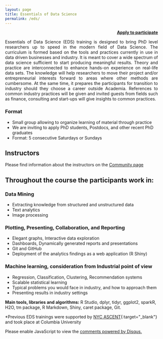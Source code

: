```yaml
---
layout: page
title: Essentials of Data Science
permalink: /eds/
---
```


<p style="text-align: right;  font-weight: bold;">
<a href="javascript:void( window.open('https://form.jotform.com/70565679110155', 'blank','scrollbars=yes,toolbar=no,width=700,height=500'))">Apply to participate</a>
</p>


<p style="text-align: justify;">
Essentials of Data Science (EDS) training is designed to bring PhD level researchers up to speed in the modern field of Data Science. The curriculum is formed based on the tools and practices currently in use in data driven businesses and industry. It is meant to cover a wide spectrum of data science sufficient to start producing meaningful results. Theory and practice are interconnected to enhance hands-on experience on real-life data sets. The knowledge will help researchers to move their project and/or entrepreneurial interests forward to areas where other methods are cumbersome. At the same time, it prepares the participants for transition to industry should they choose a career outside Academia. References to common industry practices will be given and invited guests from fields such as finance, consulting and start-ups will give insights to common practices.  
</p>

### Format

* Small group allowing to organize learning of material through practice
* We are inviting to apply PhD students, Postdocs, and other recent PhD graduates
* Format: 5 consecutive Saturdays or Sundays

## Instructors

Please find information about the instructors on the [Community page](http://www.ket-labs.com/community/)


## Throughout the course the participants work in:

### Data Mining
* Extracting knowledge from structured and unstructured data
* Text analytics
* Image processing

### Plotting, Presenting, Collaboration, and Reporting
* Elegant graphs, Interactive data exploration
* Dashboards, Dynamically generated reports and presentations
* Git and GitHub
* Deployment of the analytics findings as a web application (R Shiny)

### Machine learning, consideration from Industrial point of view
* Regression, Classification, Clustering, Recommendation systems
* Scalable statistical learning
* Typical problems you would face in industry, and how to approach them
* Presenting results in industry settings
  
**Main tools, libraries and algorithms:**  R Studio, dplyr, tidyr, ggplot2, sparkR, H2O, tm package, R Markdown, Shiny, caret package, Git.


*Previous EDS trainings were supported by [NYC ASCENT](http://www.nycascent.org/){:target="_blank"} and took place at Columbia University


<div id="disqus_thread"></div>
<script>

/**
*  RECOMMENDED CONFIGURATION VARIABLES: EDIT AND UNCOMMENT THE SECTION BELOW TO INSERT DYNAMIC VALUES FROM YOUR PLATFORM OR CMS.
*  LEARN WHY DEFINING THESE VARIABLES IS IMPORTANT: https://disqus.com/admin/universalcode/#configuration-variables*/
/*
var disqus_config = function () {
this.page.url = PAGE_URL;  // Replace PAGE_URL with your page's canonical URL variable
this.page.identifier = PAGE_IDENTIFIER; // Replace PAGE_IDENTIFIER with your page's unique identifier variable
};
*/
(function() { // DON'T EDIT BELOW THIS LINE
var d = document, s = d.createElement('script');
s.src = 'https://eds-ny.disqus.com/embed.js';
s.setAttribute('data-timestamp', +new Date());
(d.head || d.body).appendChild(s);
})();
</script>
<noscript>Please enable JavaScript to view the <a href="https://disqus.com/?ref_noscript">comments powered by Disqus.</a></noscript>
